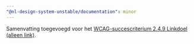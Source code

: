 ```yaml
---
"@nl-design-system-unstable/documentation": minor
---
```


Samenvatting toegevoegd voor het [WCAG-succescriterium 2.4.9 Linkdoel (alleen link)](/wcag/2.4.9).
